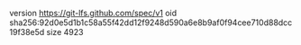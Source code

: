 version https://git-lfs.github.com/spec/v1
oid sha256:92d0e5d1b1c58a55f42dd12f9248d590a6e8b9af0f94cee710d88dcc19f38e5d
size 4923
